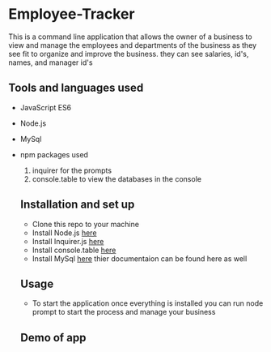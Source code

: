 # Employee-Tracker
This is a command line application that allows the owner of a business to view and manage the employees and departments of the business as they see fit to organize and improve the business. they can see salaries, id's, names, and manager id's 
## Tools and languages used
* JavaScript ES6
* Node.js
* MySql
* npm packages used 
  1. inquirer for the prompts
  2. console.table to view the databases in the console
  
  ## Installation and set up
  * Clone this repo to your machine
  * Install Node.js [here](https://nodejs.org/en/download/) 
  * Install Inquirer.js [here](https://www.npmjs.com/package/inquirer)
  * Install console.table [here](https://www.npmjs.com/package/console.table)
  * Install MySql [here](https://www.npmjs.com/package/mysql2) thier documentaion can be found here as well
  
  ## Usage
  * To start the application once everything is installed you can run node prompt to start the process and manage your business
  
  ## Demo of app
  
